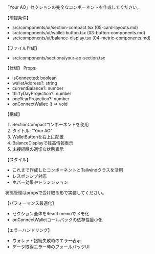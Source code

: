 「Your AO」セクションの完全なコンポーネントを作成してください。

【前提条件】

- src/components/ui/section-compact.tsx (05-card-layouts.md)
- src/components/ui/wallet-button.tsx (03-button-components.md)
- src/components/ui/balance-display.tsx (04-metric-components.md)

【ファイル作成】

- src/components/sections/your-ao-section.tsx

【仕様】
Props:

- isConnected: boolean
- walletAddress?: string
- currentBalance?: number
- thirtyDayProjection?: number
- oneYearProjection?: number
- onConnectWallet: () => void

【構成】

1. SectionCompactコンポーネントを使用
2. タイトル: "Your AO"
3. WalletButtonを右上に配置
4. BalanceDisplayで残高情報表示
5. 未接続時の適切な状態表示

【スタイル】

- これまで作成したコンポーネントとTailwindクラスを活用
- レスポンシブ対応
- ホバー効果やトランジション

状態管理はpropsで受け取る形で実装してください。

【パフォーマンス最適化】

- セクション全体をReact.memoでメモ化
- onConnectWalletコールバックの依存性最小化

【エラーハンドリング】

- ウォレット接続失敗時のエラー表示
- データ取得エラー時のフォールバックUI
